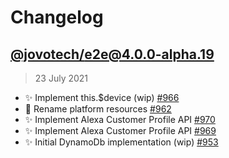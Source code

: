 # Changelog

## [@jovotech/e2e@4.0.0-alpha.19]()

> 23 July 2021

- ✨ Implement this.$device (wip) [#966](https://github.com/jovotech/jovo-framework/pull/966)
- 🚚 Rename platform resources [#962](https://github.com/jovotech/jovo-framework/pull/962)
- ✨ Implement Alexa Customer Profile API [#970](https://github.com/jovotech/jovo-framework/pull/970)
- ✨ Implement Alexa Customer Profile API [#969](https://github.com/jovotech/jovo-framework/pull/969)
- ✨ Initial DynamoDb implementation (wip) [#953](https://github.com/jovotech/jovo-framework/pull/953)

